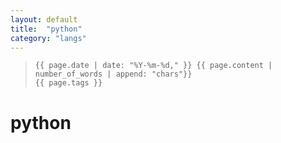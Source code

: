 ```yaml
---
layout: default
title:  "python"
category: "langs"
---
```

>     {{ page.date | date: "%Y-%m-%d," }} {{ page.content | number_of_words | append: "chars"}}
>     {{ page.tags }}

# python



